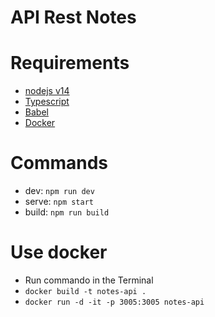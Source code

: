 # API Rest Notes

# Requirements

- [nodejs v14](https://nodejs.org/es/)
- [Typescript](https://www.typescriptlang.org/)
- [Babel](https://babeljs.io/)
- [Docker](https://www.docker.com/get-started)

# Commands

- dev: `npm run dev`
- serve: `npm start`
- build: `npm run build`

# Use docker

- Run commando in the Terminal
- `docker build -t notes-api .`
- `docker run -d -it -p 3005:3005 notes-api`